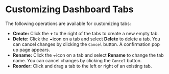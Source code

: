 [title]: # (Customizing Dashboard Tabs)
[tags]: # (Customizing Dashboard)
[priority]: # (10)

# Customizing Dashboard Tabs

The following operations are available for customizing tabs:

- **Create:** Click the **+** to the right of the tabs to create a new empty tab.
- **Delete:** Click the ![1556733151372](images/1556733151372.png)icon on a tab and select **Delete** to delete a tab. You can cancel changes by clicking the `Cancel` button. A confirmation pop up page appears.
- **Rename:** Click the ![1556733151372](images/1556733151372.png)icon on a tab and select **Rename** to change the tab name. You can cancel changes by clicking the `Cancel` button.
- **Reorder:** Click and drag a tab to the left or right of an existing tab.
